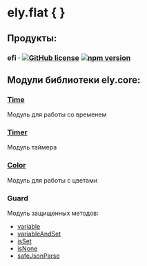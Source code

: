 # ely.flat **{ }**


## Продукты:
### efi &middot; [![GitHub license](https://img.shields.io/badge/license-Apache_2.0-green.svg)](https://github.com/DiegoLing33/efi/blob/master/LICENSE) [![npm version](https://img.shields.io/npm/v/efi.svg?style=flat)](https://www.npmjs.com/package/efi)


## Модули библиотеки ely.core:

### <a href="classes/Time.html">Time</a>
Модуль для работы со временем

### <a href="classes/Timer.html">Timer</a>
Модуль таймера

### <a href="classes/Color.html">Color</a>
Модуль для работы с цветами

### Guard
Модуль защищенных методов:
- <a href="miscellaneous/functions.html#variable">variable</a>
- <a href="miscellaneous/functions.html#variableAndSet">variableAndSet</a>
- <a href="miscellaneous/functions.html#isSet">isSet</a>
- <a href="miscellaneous/functions.html#isNone">isNone</a>
- <a href="miscellaneous/functions.html#safeJsonParse">safeJsonParse</a>